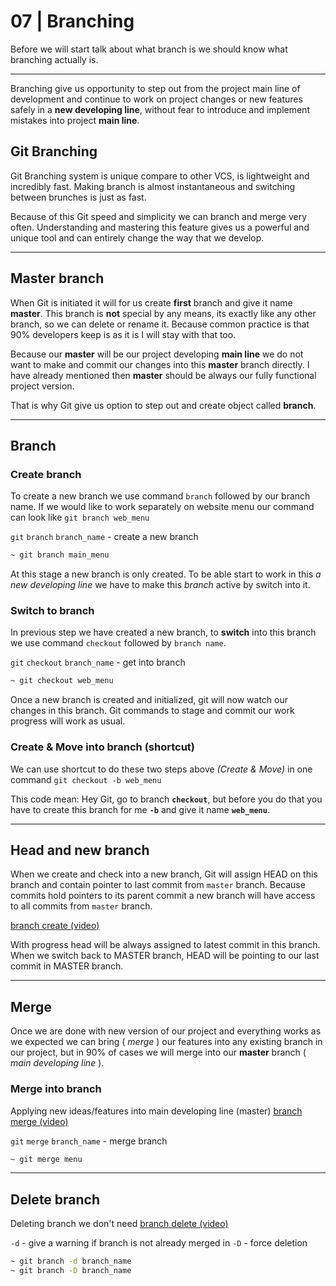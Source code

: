 # 07 | Branching

Before we will start talk about what branch is we should know what branching actually is.

---

Branching give us opportunity to step out from the project main line of development and continue to work on project changes or new features safely in a **new developing line**, without fear to introduce and implement mistakes into project **main line**.

## Git Branching

Git Branching system is unique compare to other VCS, is lightweight and incredibly fast. Making branch is almost instantaneous and switching between brunches is just as fast.

Because of this Git speed and simplicity we can branch and merge very often. Understanding and mastering this feature gives us a powerful and unique tool and can entirely change the way that we develop.

---

## Master branch

When Git is initiated it will for us create **first** branch and give it name **master**. This branch is **not** special by any means, its exactly like any other branch, so we can delete or rename it. Because common practice is that 90% developers keep is as it is I will stay with that too.

Because our **master** will be our project developing **main line** we do not want to make and commit our changes into this **master** branch directly. I have already mentioned then **master** should be always our fully functional project version.

That is why Git give us option to step out and create object called **branch**.

---

## Branch

### Create branch

To create a new branch we use command `branch` followed by our branch name. If we would like to work separately on website menu our command can look like `git branch web_menu`

`git` `branch` `branch_name` - create a new branch

```bash
~ git branch main_menu
```

At this stage a new branch is only created. To be able start to work in this _a new developing line_ we have to make this _branch_ active by switch into it.

### Switch to branch

In previous step we have created a new branch, to **switch** into this branch we use command `checkout` followed by `branch name`.

`git` `checkout` `branch_name` - get into branch

```bash
~ git checkout web_menu
```

Once a new branch is created and initialized, git will now watch our changes in this branch. Git commands to stage and commit our work progress will work as usual.

### Create & Move into branch (shortcut)

We can use shortcut to do these two steps above _(Create & Move)_ in one command
`git checkout -b web_menu`

This code mean: Hey Git, go to branch **`checkout`**, but before you do that you have to create this branch for me **`-b`** and give it name **`web_menu`**.

---

## Head and new branch

When we create and check into a new branch, Git will assign HEAD on this branch and contain pointer to last commit from `master` branch. Because commits hold pointers to its parent commit a new branch will have access to all commits from `master` branch.

<!-- [branch-HEAD principle (video)](https://www.dropbox.com/s/dhc6vo2wmyaku2p/branch-HEAD.m4v?raw=1) -->

[branch create (video)](https://www.dropbox.com/s/5jwt44zxj01cgm7/branch_create.m4v?raw=1)

With progress head will be always assigned to latest commit in this branch. When we switch back to MASTER branch, HEAD will be pointing to our last commit in MASTER branch.

---

## Merge

Once we are done with new version of our project and everything works as we expected we can bring ( _merge_ ) our features into any existing branch in our project, but in 90% of cases we will merge into our **master** branch ( _main developing line_ ).

### Merge into branch

Applying new ideas/features into main developing line (master)
[branch merge (video)](https://www.dropbox.com/s/vyzo6gtwv8jdy91/branch_merge.m4v?raw=1)

`git` `merge` `branch_name` - merge branch

```bash
~ git merge menu
```

---

## Delete branch

Deleting branch we don't need
[branch delete (video)](https://www.dropbox.com/s/0dwa6cze80c0a5v/branch_delete.m4v?raw=1)

`-d` - give a warning if branch is not already merged in
`-D` - force deletion

```bash
~ git branch -d branch_name
~ git branch -D branch_name
```
